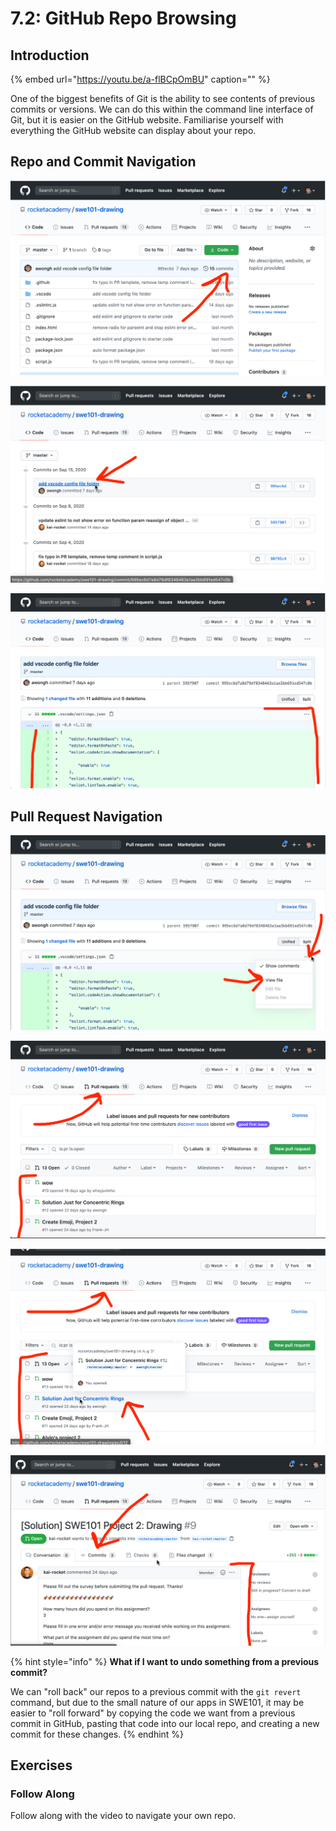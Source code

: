 # 7.2: GitHub Repo Browsing

## Introduction

{% embed url="https://youtu.be/a-flBCpOmBU" caption="" %}

One of the biggest benefits of Git is the ability to see contents of previous commits or versions. We can do this within the command line interface of Git, but it is easier on the GitHub website. Familiarise yourself with everything the GitHub website can display about your repo.

## Repo and Commit Navigation

![View a list of all commits.](../.gitbook/assets/screen-shot-2020-09-22-at-9.09.22-pm.png)

![See the contents of each commit.](../.gitbook/assets/screen-shot-2020-09-22-at-9.11.32-pm.png)

![Commit contents include a &quot;diff&quot; for every changed file.](../.gitbook/assets/screen-shot-2020-09-22-at-9.12.10-pm.png)

## Pull Request Navigation

![View the full file, not just a &quot;diff&quot; of changes between old and new versions of the file.](../.gitbook/assets/screen-shot-2020-09-22-at-9.14.16-pm.png)

![View a list of all pull requests on a repo.](../.gitbook/assets/screen-shot-2020-09-22-at-9.15.17-pm.png)

![View details of a single pull request.](../.gitbook/assets/screen-shot-2020-09-22-at-9.16.06-pm.png)

![View a list of all commits within this pull request.](../.gitbook/assets/screen-shot-2020-09-22-at-9.18.14-pm.png)

{% hint style="info" %}
**What if I want to undo something from a previous commit?**

We can "roll back" our repos to a previous commit with the `git revert` command, but due to the small nature of our apps in SWE101, it may be easier to "roll forward" by copying the code we want from a previous commit in GitHub, pasting that code into our local repo, and creating a new commit for these changes.
{% endhint %}

## Exercises

### Follow Along

Follow along with the video to navigate your own repo.


